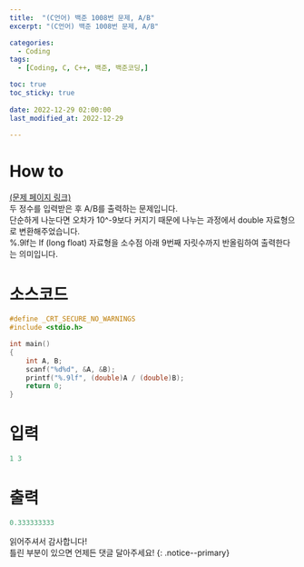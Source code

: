 ```yaml
---
title:  "(C언어) 백준 1008번 문제, A/B" 
excerpt: "(C언어) 백준 1008번 문제, A/B"

categories:
  - Coding
tags:
  - [Coding, C, C++, 백준, 백준코딩,]

toc: true
toc_sticky: true
 
date: 2022-12-29 02:00:00
last_modified_at: 2022-12-29

---
```


# How to
[(문제 페이지 링크)](https://www.acmicpc.net/problem/1008)<br>
두 정수를 입력받은 후 A/B를 출력하는 문제입니다.<br>
단순하게 나눈다면 오차가 10^-9보다 커지기 때문에 나누는 과정에서 double 자료형으로 변환해주었습니다.<br>
%.9lf는 lf (long float) 자료형을 소수점 아래 9번째 자릿수까지 반올림하여 출력한다는 의미입니다.<br>

# 소스코드
```cpp
#define _CRT_SECURE_NO_WARNINGS
#include <stdio.h>

int main()
{
	int A, B;
	scanf("%d%d", &A, &B);
	printf("%.9lf", (double)A / (double)B);
	return 0;
}
```

# 입력
```cpp
1 3
```

# 출력
```cpp
0.333333333
```

읽어주셔서 감사합니다! <br>틀린 부분이 있으면 언제든 댓글 달아주세요!
{: .notice--primary} 
